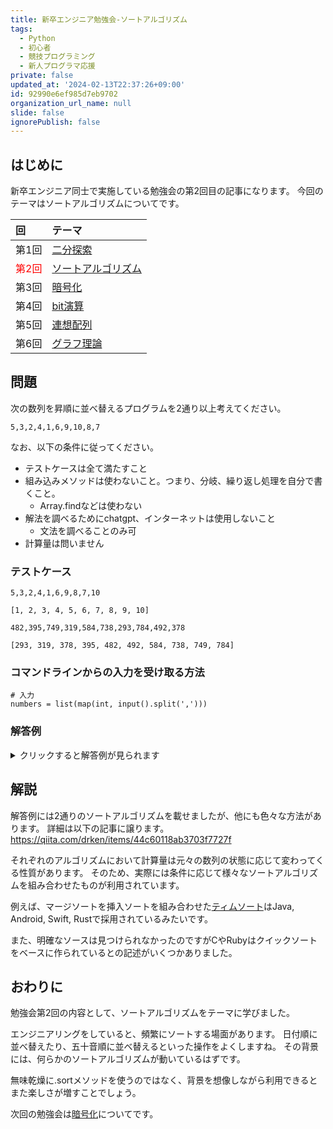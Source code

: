 ```yaml
---
title: 新卒エンジニア勉強会-ソートアルゴリズム
tags:
  - Python
  - 初心者
  - 競技プログラミング
  - 新人プログラマ応援
private: false
updated_at: '2024-02-13T22:37:26+09:00'
id: 92990e6ef985d7eb9702
organization_url_name: null
slide: false
ignorePublish: false
---
```


## はじめに
新卒エンジニア同士で実施している勉強会の第2回目の記事になります。
今回のテーマはソートアルゴリズムについてです。

| 回     | テーマ |
|:-----------|:------------|
| 第1回 | [二分探索](https://qiita.com/MandoNarin/items/50b645309fe272325333)   | 
| <font color="Red">第2回</font>      | [ソートアルゴリズム](https://qiita.com/MandoNarin/items/92990e6ef985d7eb9702)  |
| 第3回      | [暗号化](https://qiita.com/MandoNarin/items/4de301502f1050355846 )     |   
| 第4回      | [bit演算](https://qiita.com/MandoNarin/items/aff39666dbf63960ea68)     |  
| 第5回      | [連想配列](https://qiita.com/MandoNarin/items/711d958a16f7294a0441)    | 
| 第6回      | [グラフ理論](https://qiita.com/MandoNarin/items/9976ecff2ecd0521f8b6)   |

## 問題
次の数列を昇順に並べ替えるプログラムを2通り以上考えてください。
```shell:input
5,3,2,4,1,6,9,10,8,7
```
なお、以下の条件に従ってください。
- テストケースは全て満たすこと
- 組み込みメソッドは使わないこと。つまり、分岐、繰り返し処理を自分で書くこと。
  - Array.findなどは使わない
- 解法を調べるためにchatgpt、インターネットは使用しないこと
  - 文法を調べることのみ可
- 計算量は問いません

### テストケース
```shell:input1
5,3,2,4,1,6,9,8,7,10
```

```shell:output1
[1, 2, 3, 4, 5, 6, 7, 8, 9, 10]
```

```shell:input2
482,395,749,319,584,738,293,784,492,378
```

```shell:output2
[293, 319, 378, 395, 482, 492, 584, 738, 749, 784]
```

### コマンドラインからの入力を受け取る方法

```py:python
# 入力
numbers = list(map(int, input().split(',')))
```

### 解答例

<details><summary>クリックすると解答例が見られます</summary>

```py:バブルソート
# 入力
numbers = list(map(int, input().split(',')))

def bubble_sort(numbers):
  for i in range(len(numbers)):
    for j in range(len(numbers) - 1):
      if numbers[j] > numbers[j + 1]:
        numbers[j], numbers[j + 1] = numbers[j + 1], numbers[j]
  return numbers

sorted_numbers = bubble_sort(numbers)

print(sorted_numbers)
```
二重ループを使い、要素を並べ替えていきます。
一回目の外側のループで、最も大きい要素が一番右に浮かび上がってきます。
同様に全ての要素に関して、最大の要素が最後尾に固定されていくことを繰り返しながら並び替えていきます。

![sort.png](https://qiita-image-store.s3.ap-northeast-1.amazonaws.com/0/614347/6e431fa8-2b55-231b-5f92-8db0cfbaa083.png)

```py:選択ソート
# 入力
numbers = list(map(int, input().split(',')))

def selection_sort(numbers):
  for i in range(len(numbers)):
    min_index = i
    for j in range(i+1, len(numbers)):
      if numbers[j] < numbers[min_index]:
        min_index = j
    numbers[i], numbers[min_index] = numbers[min_index], numbers[i]
  return numbers

sorted_numbers = selection_sort(numbers)

print(sorted_numbers)
```
未ソート部分から最小値（または最大値）を選び、それを未ソート部の最初の位置と交換していくアルゴリズムです。

![sentaku.png](https://qiita-image-store.s3.ap-northeast-1.amazonaws.com/0/614347/f399377a-cb70-3a3f-2868-e11e1a0fe9a4.png)

</details>

## 解説
解答例には2通りのソートアルゴリズムを載せましたが、他にも色々な方法があります。
詳細は以下の記事に譲ります。
https://qiita.com/drken/items/44c60118ab3703f7727f

それぞれのアルゴリズムにおいて計算量は元々の数列の状態に応じて変わってくる性質があります。
そのため、実際には条件に応じて様々なソートアルゴリズムを組み合わせたものが利用されています。

例えば、マージソートを挿入ソートを組み合わせた[ティムソート](https://ja.wikipedia.org/wiki/%E3%83%86%E3%82%A3%E3%83%A0%E3%82%BD%E3%83%BC%E3%83%88)はJava, Android, Swift, Rustで採用されているみたいです。

また、明確なソースは見つけられなかったのですがCやRubyはクイックソートをベースに作られているとの記述がいくつかありました。

## おわりに
勉強会第2回の内容として、ソートアルゴリズムをテーマに学びました。

エンジニアリングをしていると、頻繁にソートする場面があります。
日付順に並べ替えたり、五十音順に並べ替えるといった操作をよくしますね。
その背景には、何らかのソートアルゴリズムが動いているはずです。

無味乾燥に.sortメソッドを使うのではなく、背景を想像しながら利用できるとまた楽しさが増すことでしょう。

次回の勉強会は[暗号化](https://qiita.com/MandoNarin/items/4de301502f1050355846 )についてです。
